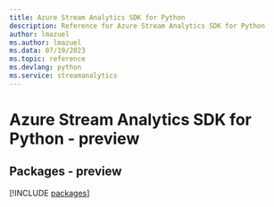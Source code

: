 ```yaml
---
title: Azure Stream Analytics SDK for Python
description: Reference for Azure Stream Analytics SDK for Python
author: lmazuel
ms.author: lmazuel
ms.data: 07/19/2023
ms.topic: reference
ms.devlang: python
ms.service: streamanalytics
---
```

# Azure Stream Analytics SDK for Python - preview
## Packages - preview
[!INCLUDE [packages](stream-analytics-index.md)]